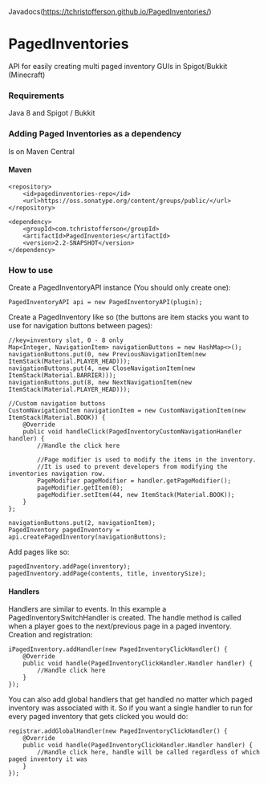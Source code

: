 Javadocs(https://tchristofferson.github.io/PagedInventories/)
# PagedInventories
API for easily creating multi paged inventory GUIs in Spigot/Bukkit (Minecraft)

### Requirements
Java 8 and Spigot / Bukkit

### Adding Paged Inventories as a dependency
Is on Maven Central
#### Maven
```
<repository>
    <id>pagedinventories-repo</id>
    <url>https://oss.sonatype.org/content/groups/public/</url>
</repository>
```
```
<dependency>
    <groupId>com.tchristofferson</groupId>
    <artifactId>PagedInventories</artifactId>
    <version>2.2-SNAPSHOT</version>
</dependency>
```
### How to use
Create a PagedInventoryAPI instance (You should only create one):
```
PagedInventoryAPI api = new PagedInventoryAPI(plugin);
```
Create a PagedInventory like so (the buttons are item stacks you want to use for navigation buttons between pages):
```
//key=inventory slot, 0 - 8 only
Map<Integer, NavigationItem> navigationButtons = new HashMap<>();
navigationButtons.put(0, new PreviousNavigationItem(new ItemStack(Material.PLAYER_HEAD)));
navigationButtons.put(4, new CloseNavigationItem(new ItemStack(Material.BARRIER)));
navigationButtons.put(8, new NextNavigationItem(new ItemStack(Material.PLAYER_HEAD)));

//Custom navigation buttons
CustomNavigationItem navigationItem = new CustomNavigationItem(new ItemStack(Material.BOOK)) {
    @Override
    public void handleClick(PagedInventoryCustomNavigationHandler handler) {
        //Handle the click here

        //Page modifier is used to modify the items in the inventory.
        //It is used to prevent developers from modifying the inventories navigation row.
        PageModifier pageModifier = handler.getPageModifier();
        pageModifier.getItem(0);
        pageModifier.setItem(44, new ItemStack(Material.BOOK));
    }
};

navigationButtons.put(2, navigationItem);
PagedInventory pagedInventory = api.createPagedInventory(navigationButtons);
```
Add pages like so:
```
pagedInventory.addPage(inventory);
pagedInventory.addPage(contents, title, inventorySize);
```
#### Handlers
Handlers are similar to events. In this example a PagedInventorySwitchHandler is created. The handle method is called when a player goes to the next/previous page in a paged inventory.
Creation and registration:
```
iPagedInventory.addHandler(new PagedInventoryClickHandler() {
    @Override
    public void handle(PagedInventoryClickHandler.Handler handler) {
        //Handle click here
    }
});
```
You can also add global handlers that get handled no matter which paged inventory was associated with it. So if you want a single handler to run for every paged inventory that gets clicked you would do:
```
registrar.addGlobalHandler(new PagedInventoryClickHandler() {
    @Override
    public void handle(PagedInventoryClickHandler.Handler handler) {
        //Handle click here, handle will be called regardless of which paged inventory it was
    }
});
```
